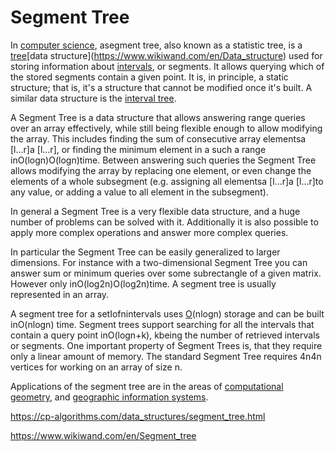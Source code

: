 # Segment Tree

In [computer science](https://www.wikiwand.com/en/Computer_science), asegment tree, also known as a statistic tree, is a [tree](https://www.wikiwand.com/en/Tree_(data_structure))[data structure](https://www.wikiwand.com/en/Data_structure) used for storing information about [intervals](https://www.wikiwand.com/en/Interval_(mathematics)), or segments. It allows querying which of the stored segments contain a given point. It is, in principle, a static structure; that is, it's a structure that cannot be modified once it's built. A similar data structure is the [interval tree](https://www.wikiwand.com/en/Interval_tree).

A Segment Tree is a data structure that allows answering range queries over an array effectively, while still being flexible enough to allow modifying the array. This includes finding the sum of consecutive array elementsa [l...r]a [l...r], or finding the minimum element in a such a range inO(logn)O(log⁡n)time. Between answering such queries the Segment Tree allows modifying the array by replacing one element, or even change the elements of a whole subsegment (e.g. assigning all elementsa [l...r]a [l...r]to any value, or adding a value to all element in the subsegment).

In general a Segment Tree is a very flexible data structure, and a huge number of problems can be solved with it. Additionally it is also possible to apply more complex operations and answer more complex queries.

In particular the Segment Tree can be easily generalized to larger dimensions. For instance with a two-dimensional Segment Tree you can answer sum or minimum queries over some subrectangle of a given matrix. However only inO(log2n)O(log2⁡n)time.
A segment tree is usually represented in an array.

A segment tree for a setIofnintervals uses [O](https://www.wikiwand.com/en/Big_O_notation)(nlogn) storage and can be built inO(nlogn) time. Segment trees support searching for all the intervals that contain a query point inO(logn+k), kbeing the number of retrieved intervals or segments.
One important property of Segment Trees is, that they require only a linear amount of memory. The standard Segment Tree requires 4n4n vertices for working on an array of size n.

Applications of the segment tree are in the areas of [computational geometry](https://www.wikiwand.com/en/Computational_geometry), and [geographic information systems](https://www.wikiwand.com/en/Geographic_information_systems).

<https://cp-algorithms.com/data_structures/segment_tree.html>

<https://www.wikiwand.com/en/Segment_tree>
